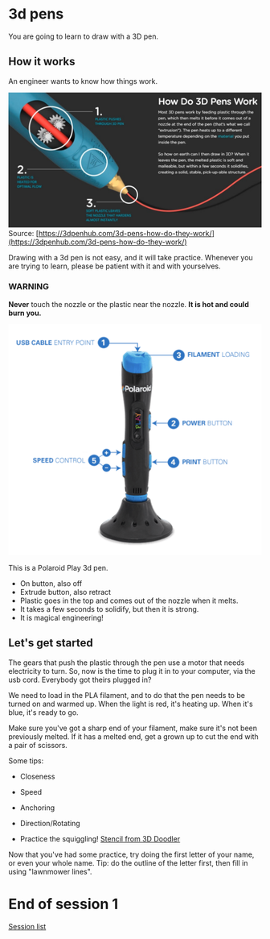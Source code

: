 # 3d pens

You are going to learn to draw with a 3D pen.

## How it works

An engineer wants to know how things work.

![Diagaram of a 3d pen](./../assets/HowDo3dPensWork.jpg)
Source: [https://3dpenhub.com/3d-pens-how-do-they-work/](https://3dpenhub.com/3d-pens-how-do-they-work/)

Drawing with a 3d pen is not easy, and it will take practice. Whenever you are trying to learn, please be patient with it and with yourselves.

### WARNING

**Never** touch the nozzle or the plastic near the nozzle. **It is hot and could burn you.**

![Picture of a Polaroid 3d pen](./../assets/PolaroidPlayPen.png)

This is a Polaroid Play 3d pen.

* On button, also off
* Extrude button, also retract
* Plastic goes in the top and comes out of the nozzle when it melts.
* It takes a few seconds to solidify, but then it is strong.
* It is magical engineering!

## Let's get started

The gears that push the plastic through the pen use a motor that needs electricity to turn. So, now is the time to plug it in to your computer, via the usb cord. Everybody got theirs plugged in?

We need to load in the PLA filament, and to do that the pen needs to be turned on and warmed up. When the light is red, it's heating up. When it's blue, it's ready to go.

Make sure you've got a sharp end of your filament, make sure it's not been previously melted. If it has a melted end, get a grown up to cut the end with a pair of scissors.

Some tips:

* Closeness
* Speed
* Anchoring
* Direction/Rotating

* Practice the squiggling! [Stencil from 3D Doodler](https://learn.the3doodler.com/stencils/lettering-practice/)

Now that you've had some practice, try doing the first letter of your name, or even your whole name. Tip: do the outline of the letter first, then fill in using "lawnmower lines".

# End of session 1

[Session list](../session_list)
